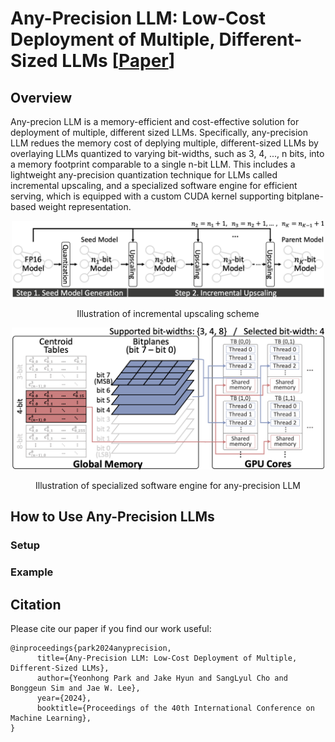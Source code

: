 # Any-Precision LLM: Low-Cost Deployment of Multiple, Different-Sized LLMs [[Paper](http://www.arxiv.org/pdf/2402.10517)]

## Overview

Any-precion LLM is a memory-efficient and cost-effective solution for deployment of multiple, different sized LLMs. Specifically, any-precision LLM redues the memory cost of deplying multiple, different-sized LLMs by overlaying LLMs quantized to varying bit-widths, such as 3, 4, ..., n bits, into a memory footprint comparable to a single n-bit LLM. This includes a lightweight any-precision quantization technique for LLMs called incremental upscaling, and a specialized software engine for efficient serving, which is equipped with a custom CUDA kernel supporting bitplane-based weight representation.
<div align=center>	
<p align="center">
<img width="500" src="./figures/incremental_upscaling.png">
  
Illustration of incremental upscaling scheme
</p>

<p align="center">
<img width="500" src="./figures/software_engine.png">
</p>

Illustration of specialized software engine for any-precision LLM
</div>

## How to Use Any-Precision LLMs

### Setup

### Example

## Citation

Please cite our paper if you find our work useful:

```
@inproceedings{park2024anyprecision,
      title={Any-Precision LLM: Low-Cost Deployment of Multiple, Different-Sized LLMs}, 
      author={Yeonhong Park and Jake Hyun and SangLyul Cho and Bonggeun Sim and Jae W. Lee},
      year={2024},
      booktitle={Proceedings of the 40th International Conference on Machine Learning},
}
```


